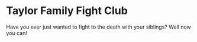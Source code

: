 # Taylor Family Fight Club
Have you ever just wanted to fight to the death with your siblings? Well now you can!
